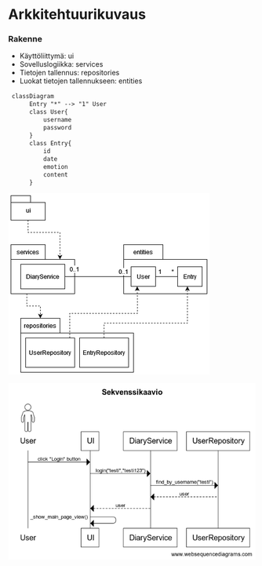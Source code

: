# Arkkitehtuurikuvaus

### Rakenne

- Käyttöliittymä: ui
- Sovelluslogiikka: services
- Tietojen tallennus: repositories
- Luokat tietojen tallennukseen: entities

```mermaid
 classDiagram
      Entry "*" --> "1" User
      class User{
          username
          password
      }
      class Entry{
          id
          date
          emotion
          content
      }
```

![Pakkausrakenne](./kuvat/arkkitehtuuri-rakenne.png)

![Sekvenssikaavio](./kuvat/sekvenssikaavio_ui.png)

